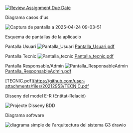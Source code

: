 [![Review Assignment Due Date](https://classroom.github.com/assets/deadline-readme-button-22041afd0340ce965d47ae6ef1cefeee28c7c493a6346c4f15d667ab976d596c.svg)](https://classroom.github.com/a/Oi3CGk0x)

Diagrama casos d'us

![Captura de pantalla a 2025-04-24 09-03-51](https://github.com/user-attachments/assets/6a05a830-77f0-4f1f-9a40-98b518543efd)

Esquema de pantallas de la aplicacio

Pantalla Usuari
![Pantalla_Usuari](https://github.com/user-attachments/assets/38c8a050-e3e4-4f2c-94a7-c11323c2cd52)
[Pantalla_Usuari.pdf](https://github.com/user-attachments/files/20303147/Pantalla_Usuari.pdf)


Pantalla Tecnic
![Pantalla_tecnic](https://github.com/user-attachments/assets/681830d3-1039-4a25-a3b2-fcc8bae0a3cb)
[Pantalla_tecnic.pdf](https://github.com/user-attachments/files/20303387/Pantalla_tecnic.pdf)


Pantalla Responsable/Admin
![Pantalla_ResponsableAdmin](https://github.com/user-attachments/assets/11fd8184-7f12-4ada-bdf7-3b821a82b52b)
[Pantalla_ResponsableAdmin.pdf](https://github.com/user-attachments/files/20303728/Pantalla_ResponsableAdmin.pdf)



[TECNIC.pdf](https://github.com/user-attachments/files/20212953/TECNIC.pdf

Disseny del model E-R (Entitat-Relació)

![Projecte Disseny BDD](https://github.com/user-attachments/assets/c4a35429-4b12-4e27-a692-b16e8d94a42b)



Diagrama software

![diagrama simple de l'arquitectura del sistema G3 drawio](https://github.com/user-attachments/assets/74df1998-d715-4a9e-b554-9d3847ba0914)

